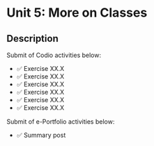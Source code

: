 # Unit 5: More on Classes

## Description

Submit of Codio activities below:
- ✅ Exercise XX.X
- ✅ Exercise XX.X
- ✅ Exercise XX.X
- ✅ Exercise XX.X
- ✅ Exercise XX.X
- ✅ Exercise XX.X

Submit of e-Portfolio activities below:
- ✅ Summary post
